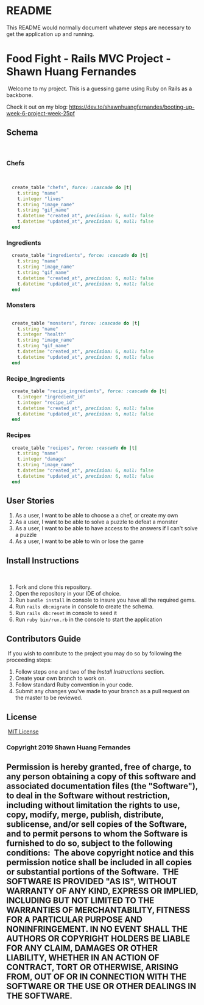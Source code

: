 # README

This README would normally document whatever steps are necessary to get the
application up and running.

# Food Fight - Rails MVC Project - Shawn Huang Fernandes
​
Welcome to my project. This is a guessing game using Ruby on Rails as a backbone.

Check it out on my blog: https://dev.to/shawnhuangfernandes/booting-up-week-6-project-week-25pf
​
## Schema
​
### Chefs
​
```ruby
  create_table "chefs", force: :cascade do |t|
    t.string "name"
    t.integer "lives"
    t.string "image_name"
    t.string "gif_name"
    t.datetime "created_at", precision: 6, null: false
    t.datetime "updated_at", precision: 6, null: false
  end
```

### Ingredients

```ruby
  create_table "ingredients", force: :cascade do |t|
    t.string "name"
    t.string "image_name"
    t.string "gif_name"
    t.datetime "created_at", precision: 6, null: false
    t.datetime "updated_at", precision: 6, null: false
  end
```

### Monsters

```ruby

  create_table "monsters", force: :cascade do |t|
    t.string "name"
    t.integer "health"
    t.string "image_name"
    t.string "gif_name"
    t.datetime "created_at", precision: 6, null: false
    t.datetime "updated_at", precision: 6, null: false
  end
```

### Recipe_Ingredients

```ruby
  create_table "recipe_ingredients", force: :cascade do |t|
    t.integer "ingredient_id"
    t.integer "recipe_id"
    t.datetime "created_at", precision: 6, null: false
    t.datetime "updated_at", precision: 6, null: false
  end
```

### Recipes

```ruby
  create_table "recipes", force: :cascade do |t|
    t.string "name"
    t.integer "damage"
    t.string "image_name"
    t.datetime "created_at", precision: 6, null: false
    t.datetime "updated_at", precision: 6, null: false
  end
```

## User Stories
1. As a user, I want to be able to choose a a chef, or create my own
2. As a user, I want to be able to solve a puzzle to defeat a monster
3. As a user, I want to be able to have access to the answers if I can't solve a puzzle
4. As a user, I want to be able to win or lose the game
​
## Install Instructions
​
1. Fork and clone this repository.
2. Open the repository in your IDE of choice.
3. Run ```bundle install``` in console to insure you have all the required gems.
4. Run ```rails db:migrate``` in console to create the schema.
5. Run ```rails db:reset``` in console to seed it
5. Run ```ruby bin/run.rb``` in the console to start the application
​
## Contributors Guide
​
If you wish to conribute to the project you may do so by following the proceeding steps:
1. Follow steps one and two of the *Install Instructions* section.
2. Create your own branch to work on.
3. Follow standard Ruby convention in your code.
4. Submit any changes you've made to your branch as a pull request on the master to be reviewed.
​
## License
​
[MIT License](https://opensource.org/licenses/MIT)
​
### Copyright 2019 Shawn Huang Fernandes
​
Permission is hereby granted, free of charge, to any person obtaining a copy of this software and associated documentation files (the "Software"), to deal in the Software without restriction, including without limitation the rights to use, copy, modify, merge, publish, distribute, sublicense, and/or sell copies of the Software, and to permit persons to whom the Software is furnished to do so, subject to the following conditions:
​
The above copyright notice and this permission notice shall be included in all copies or substantial portions of the Software.
​
THE SOFTWARE IS PROVIDED "AS IS", WITHOUT WARRANTY OF ANY KIND, EXPRESS OR IMPLIED, INCLUDING BUT NOT LIMITED TO THE WARRANTIES OF MERCHANTABILITY, FITNESS FOR A PARTICULAR PURPOSE AND NONINFRINGEMENT. IN NO EVENT SHALL THE AUTHORS OR COPYRIGHT HOLDERS BE LIABLE FOR ANY CLAIM, DAMAGES OR OTHER LIABILITY, WHETHER IN AN ACTION OF CONTRACT, TORT OR OTHERWISE, ARISING FROM, OUT OF OR IN CONNECTION WITH THE SOFTWARE OR THE USE OR OTHER DEALINGS IN THE SOFTWARE.
​
​
​
​
​
​
​
---
